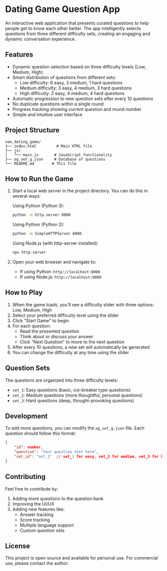 # Dating Game Question App

An interactive web application that presents curated questions to help people get to know each other better. The app intelligently selects questions from three different difficulty sets, creating an engaging and dynamic conversation experience.

## Features

- Dynamic question selection based on three difficulty levels (Low, Medium, High)
- Smart distribution of questions from different sets:
  - Low difficulty: 6 easy, 3 medium, 1 hard questions
  - Medium difficulty: 3 easy, 4 medium, 3 hard questions
  - High difficulty: 2 easy, 4 medium, 4 hard questions
- Automatic progression to new question sets after every 10 questions
- No duplicate questions within a single round
- Progress tracking showing current question and round number
- Simple and intuitive user interface

## Project Structure

```
new_dating_game/
├── index.html         # Main HTML file
├── js/
│   └── main.js       # JavaScript functionality
├── og_set_g.json     # Database of questions
└── README.md        # This file
```

## How to Run the Game

1. Start a local web server in the project directory. You can do this in several ways:

   Using Python (Python 3):
   ```bash
   python -m http.server 8000
   ```
   
   Using Python (Python 2):
   ```bash
   python -m SimpleHTTPServer 8000
   ```
   
   Using Node.js (with http-server installed):
   ```bash
   npx http-server
   ```

2. Open your web browser and navigate to:
   - If using Python: `http://localhost:8000`
   - If using Node.js: `http://localhost:8080`

## How to Play

1. When the game loads, you'll see a difficulty slider with three options: Low, Medium, High
2. Select your preferred difficulty level using the slider
3. Click "Start Game" to begin
4. For each question:
   - Read the presented question
   - Think about or discuss your answer
   - Click "Next Question" to move to the next question
5. After every 10 questions, a new set will automatically be generated
6. You can change the difficulty at any time using the slider

## Question Sets

The questions are organized into three difficulty levels:
- `set_1`: Easy questions (basic, ice-breaker type questions)
- `set_2`: Medium questions (more thoughtful, personal questions)
- `set_3`: Hard questions (deep, thought-provoking questions)

## Development

To add more questions, you can modify the `og_set_g.json` file. Each question should follow this format:

```json
{
    "id": number,
    "question": "Your question text here",
    "set_id": "set_1"  // set_1 for easy, set_2 for medium, set_3 for hard
}
```

## Contributing

Feel free to contribute by:
1. Adding more questions to the question bank
2. Improving the UI/UX
3. Adding new features like:
   - Answer tracking
   - Score tracking
   - Multiple language support
   - Custom question sets

## License

This project is open source and available for personal use. For commercial use, please contact the author.